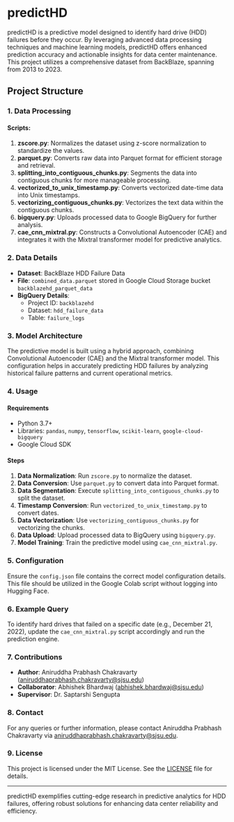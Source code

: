 # predictHD

predictHD is a predictive model designed to identify hard drive (HDD) failures before they occur. By leveraging advanced data processing techniques and machine learning models, predictHD offers enhanced prediction accuracy and actionable insights for data center maintenance. This project utilizes a comprehensive dataset from BackBlaze, spanning from 2013 to 2023.

## Project Structure

### 1. Data Processing

#### Scripts:

1. **zscore.py**: Normalizes the dataset using z-score normalization to standardize the values.
2. **parquet.py**: Converts raw data into Parquet format for efficient storage and retrieval.
3. **splitting_into_contiguous_chunks.py**: Segments the data into contiguous chunks for more manageable processing.
4. **vectorized_to_unix_timestamp.py**: Converts vectorized date-time data into Unix timestamps.
5. **vectorizing_contiguous_chunks.py**: Vectorizes the text data within the contiguous chunks.
6. **bigquery.py**: Uploads processed data to Google BigQuery for further analysis.
7. **cae_cnn_mixtral.py**: Constructs a Convolutional Autoencoder (CAE) and integrates it with the Mixtral transformer model for predictive analytics.

### 2. Data Details

- **Dataset**: BackBlaze HDD Failure Data
- **File**: `combined_data.parquet` stored in Google Cloud Storage bucket `backblazehd_parquet_data`
- **BigQuery Details**: 
  - Project ID: `backblazehd`
  - Dataset: `hdd_failure_data`
  - Table: `failure_logs`

### 3. Model Architecture

The predictive model is built using a hybrid approach, combining Convolutional Autoencoder (CAE) and the Mixtral transformer model. This configuration helps in accurately predicting HDD failures by analyzing historical failure patterns and current operational metrics.

### 4. Usage

#### Requirements

- Python 3.7+
- Libraries: `pandas`, `numpy`, `tensorflow`, `scikit-learn`, `google-cloud-bigquery`
- Google Cloud SDK

#### Steps

1. **Data Normalization**: Run `zscore.py` to normalize the dataset.
2. **Data Conversion**: Use `parquet.py` to convert data into Parquet format.
3. **Data Segmentation**: Execute `splitting_into_contiguous_chunks.py` to split the dataset.
4. **Timestamp Conversion**: Run `vectorized_to_unix_timestamp.py` to convert dates.
5. **Data Vectorization**: Use `vectorizing_contiguous_chunks.py` for vectorizing the chunks.
6. **Data Upload**: Upload processed data to BigQuery using `bigquery.py`.
7. **Model Training**: Train the predictive model using `cae_cnn_mixtral.py`.

### 5. Configuration

Ensure the `config.json` file contains the correct model configuration details. This file should be utilized in the Google Colab script without logging into Hugging Face.

### 6. Example Query

To identify hard drives that failed on a specific date (e.g., December 21, 2022), update the `cae_cnn_mixtral.py` script accordingly and run the prediction engine.

### 7. Contributions

- **Author**: Aniruddha Prabhash Chakravarty ([aniruddhaprabhash.chakravarty@sjsu.edu](mailto:aniruddhaprabhash.chakravarty@sjsu.edu))
- **Collaborator**: Abhishek Bhardwaj ([abhishek.bhardwaj@sjsu.edu](mailto:abhishek.bhardwaj@sjsu.edu))
- **Supervisor**: Dr. Saptarshi Sengupta

### 8. Contact

For any queries or further information, please contact Aniruddha Prabhash Chakravarty via [aniruddhaprabhash.chakravarty@sjsu.edu](mailto:aniruddhaprabhash.chakravarty@sjsu.edu).

### 9. License

This project is licensed under the MIT License. See the [LICENSE](LICENSE) file for details.

---

predictHD exemplifies cutting-edge research in predictive analytics for HDD failures, offering robust solutions for enhancing data center reliability and efficiency.
